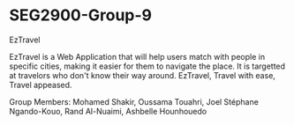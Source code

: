 # SEG2900-Group-9

EzTravel

EzTravel is a Web Application that will help users match with people in specific cities, making it
easier for them to navigate the place. It is targetted at travelors who don't know their way around.
EzTravel, Travel with ease, Travel appeased.

Group Members:
Mohamed Shakir,
Oussama Touahri,
Joel Stéphane Ngando-Kouo,
Rand Al-Nuaimi,
Ashbelle Hounhouedo
